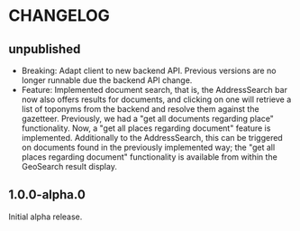 # CHANGELOG

## unpublished

- Breaking: Adapt client to new backend API. Previous versions are no longer runnable due the backend API change.
- Feature: Implemented document search, that is, the AddressSearch bar now also offers results for documents, and clicking on one will retrieve a list of toponyms from the backend and resolve them against the gazetteer. Previously, we had a "get all documents regarding place" functionality. Now, a "get all places regarding document" feature is implemented. Additionally to the AddressSearch, this can be triggered on documents found in the previously implemented way; the "get all places regarding document" functionality is available from within the GeoSearch result display.

## 1.0.0-alpha.0

Initial alpha release.

